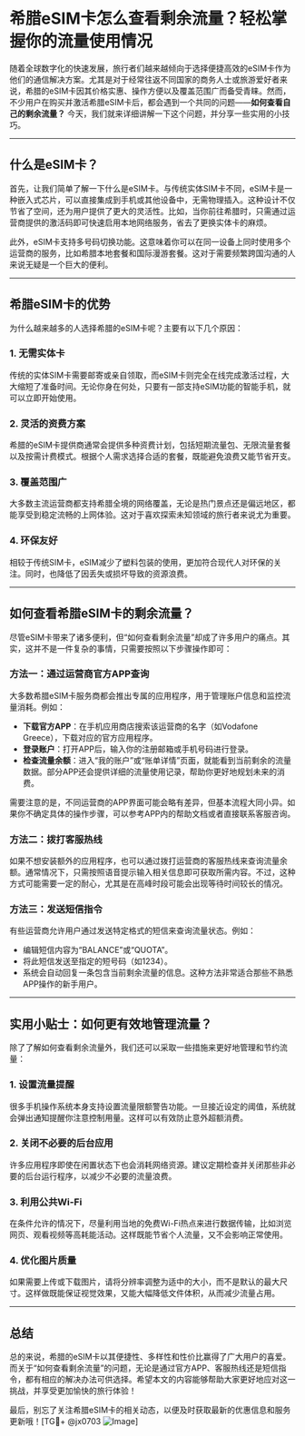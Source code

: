 # 希腊eSIM卡怎么查看剩余流量？轻松掌握你的流量使用情况

随着全球数字化的快速发展，旅行者们越来越倾向于选择便捷高效的eSIM卡作为他们的通信解决方案。尤其是对于经常往返不同国家的商务人士或旅游爱好者来说，希腊的eSIM卡因其价格实惠、操作方便以及覆盖范围广而备受青睐。然而，不少用户在购买并激活希腊eSIM卡后，都会遇到一个共同的问题——**如何查看自己的剩余流量？** 今天，我们就来详细讲解一下这个问题，并分享一些实用的小技巧。

---

## 什么是eSIM卡？

首先，让我们简单了解一下什么是eSIM卡。与传统实体SIM卡不同，eSIM卡是一种嵌入式芯片，可以直接集成到手机或其他设备中，无需物理插入。这种设计不仅节省了空间，还为用户提供了更大的灵活性。比如，当你前往希腊时，只需通过运营商提供的激活码即可快速启用本地网络服务，省去了更换实体卡的麻烦。

此外，eSIM卡支持多号码切换功能。这意味着你可以在同一设备上同时使用多个运营商的服务，比如希腊本地套餐和国际漫游套餐。这对于需要频繁跨国沟通的人来说无疑是一个巨大的便利。

---

## 希腊eSIM卡的优势

为什么越来越多的人选择希腊的eSIM卡呢？主要有以下几个原因：

### 1. **无需实体卡**
   传统的实体SIM卡需要邮寄或亲自领取，而eSIM卡则完全在线完成激活过程，大大缩短了准备时间。无论你身在何处，只要有一部支持eSIM功能的智能手机，就可以立即开始使用。

### 2. **灵活的资费方案**
   希腊的eSIM卡提供商通常会提供多种资费计划，包括短期流量包、无限流量套餐以及按需计费模式。根据个人需求选择合适的套餐，既能避免浪费又能节省开支。

### 3. **覆盖范围广**
   大多数主流运营商都支持希腊全境的网络覆盖，无论是热门景点还是偏远地区，都能享受到稳定流畅的上网体验。这对于喜欢探索未知领域的旅行者来说尤为重要。

### 4. **环保友好**
   相较于传统SIM卡，eSIM减少了塑料包装的使用，更加符合现代人对环保的关注。同时，也降低了因丢失或损坏导致的资源浪费。

---

## 如何查看希腊eSIM卡的剩余流量？

尽管eSIM卡带来了诸多便利，但“如何查看剩余流量”却成了许多用户的痛点。其实，这并不是一件复杂的事情，只需要按照以下步骤操作即可：

### 方法一：通过运营商官方APP查询
大多数希腊eSIM卡服务商都会推出专属的应用程序，用于管理账户信息和监控流量消耗。例如：
- **下载官方APP**：在手机应用商店搜索该运营商的名字（如Vodafone Greece），下载对应的官方应用程序。
- **登录账户**：打开APP后，输入你的注册邮箱或手机号码进行登录。
- **检查流量余额**：进入“我的账户”或“账单详情”页面，就能看到当前剩余的流量数据。部分APP还会提供详细的流量使用记录，帮助你更好地规划未来的消费。

需要注意的是，不同运营商的APP界面可能会略有差异，但基本流程大同小异。如果你不确定具体的操作步骤，可以参考APP内的帮助文档或者直接联系客服咨询。

### 方法二：拨打客服热线
如果不想安装额外的应用程序，也可以通过拨打运营商的客服热线来查询流量余额。通常情况下，只需按照语音提示输入相关信息即可获取所需内容。不过，这种方式可能需要一定的耐心，尤其是在高峰时段可能会出现等待时间较长的情况。

### 方法三：发送短信指令
有些运营商允许用户通过发送特定格式的短信来查询流量状态。例如：
- 编辑短信内容为“BALANCE”或“QUOTA”。
- 将此短信发送至指定的短号码（如1234）。
- 系统会自动回复一条包含当前剩余流量的信息。这种方法非常适合那些不熟悉APP操作的新手用户。

---

## 实用小贴士：如何更有效地管理流量？

除了了解如何查看剩余流量外，我们还可以采取一些措施来更好地管理和节约流量：

### 1. **设置流量提醒**
   很多手机操作系统本身支持设置流量限额警告功能。一旦接近设定的阈值，系统就会弹出通知提醒你注意控制用量。这样可以有效防止意外超额消费。

### 2. **关闭不必要的后台应用**
   许多应用程序即使在闲置状态下也会消耗网络资源。建议定期检查并关闭那些非必要的后台运行程序，以减少不必要的流量浪费。

### 3. **利用公共Wi-Fi**
   在条件允许的情况下，尽量利用当地的免费Wi-Fi热点来进行数据传输，比如浏览网页、观看视频等高耗能活动。这样既能节省个人流量，又不会影响正常使用。

### 4. **优化图片质量**
   如果需要上传或下载图片，请将分辨率调整为适中的大小，而不是默认的最大尺寸。这样做既能保证视觉效果，又能大幅降低文件体积，从而减少流量占用。

---

## 总结

总的来说，希腊的eSIM卡以其便捷性、多样性和性价比赢得了广大用户的喜爱。而关于“如何查看剩余流量”的问题，无论是通过官方APP、客服热线还是短信指令，都有相应的解决办法可供选择。希望本文的内容能够帮助大家更好地应对这一挑战，并享受更加愉快的旅行体验！

最后，别忘了关注希腊eSIM卡的相关动态，以便及时获取最新的优惠信息和服务更新哦！[TG💪+ @jx0703 ![Image](https://github.com/user-attachments/assets/dbca1d08-cadb-493c-b0ec-ad6f7a83f270)]